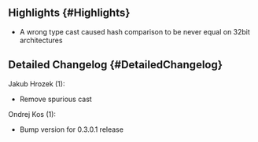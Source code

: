 Highlights {#Highlights}
----------

-   A wrong type cast caused hash comparison to be never equal on 32bit
    architectures

Detailed Changelog {#DetailedChangelog}
------------------

Jakub Hrozek (1):

-   Remove spurious cast

Ondrej Kos (1):

-   Bump version for 0.3.0.1 release


